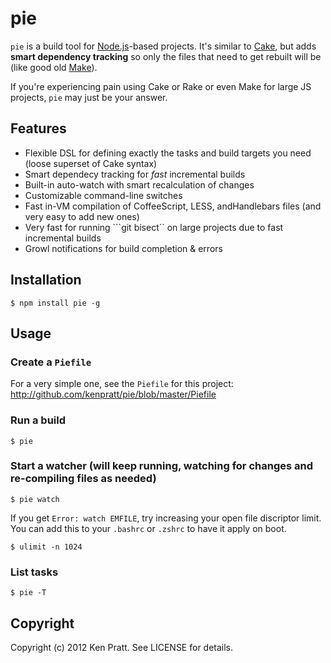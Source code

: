 pie
===

```pie``` is a build tool for [Node.js](http://nodejs.org/)-based projects. It's similar to [Cake](http://coffeescript.org/#cake), but adds **smart dependency tracking** so only the files that need to get rebuilt will be (like good old [Make](http://www.gnu.org/software/make/)).

If you're experiencing pain using Cake or Rake or even Make for large JS projects, ```pie``` may just be your answer.

Features
--------

* Flexible DSL for defining exactly the tasks and build targets you need (loose superset of Cake syntax)
* Smart dependecy tracking for _fast_ incremental builds
* Built-in auto-watch with smart recalculation of changes
* Customizable command-line switches
* Fast in-VM compilation of CoffeeScript, LESS, andHandlebars files (and very easy to add new ones)
* Very fast for running ```git bisect`` on large projects due to fast incremental builds
* Growl notifications for build completion & errors

Installation
------------

```
$ npm install pie -g
```

Usage
-----

### Create a ```Piefile```

For a very simple one, see the ```Piefile``` for this project: http://github.com/kenpratt/pie/blob/master/Piefile

### Run a build

```
$ pie
```

### Start a watcher (will keep running, watching for changes and re-compiling files as needed)

```
$ pie watch
```

If you get ```Error: watch EMFILE```, try increasing your open file discriptor limit. You can add this to your ```.bashrc``` or ```.zshrc``` to have it apply on boot.

```
$ ulimit -n 1024
```

### List tasks

```$ pie -T```

Copyright
---------

Copyright (c) 2012 Ken Pratt. See LICENSE for details.
